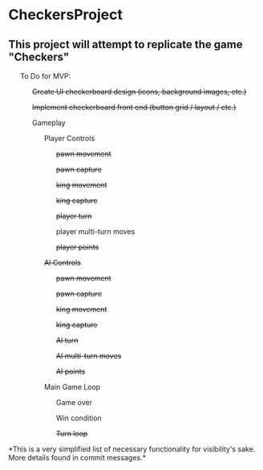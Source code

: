 # CheckersProject
<html>
  <section>
    <h2>This project will attempt to replicate the game "Checkers"</h2>
  </section>
  <section>
    <ul>To Do for MVP:
      <ul><s>Create UI checkerboard design (icons, background images, etc.)</s></ul>
      <ul><s>Implement checkerboard front end (button grid / layout / etc.)</s></ul>
      <ul>Gameplay
        <ul>Player Controls
          <ul><s>pawn movement</s></ul>
          <ul><s>pawn capture</s></ul>
          <ul><s>king movement</s></ul>
          <ul><s>king capture</s></ul>
          <ul><s>player turn</s></ul>
          <ul>player multi-turn moves</ul>
          <ul><s>player points</s></ul>
      </ul>
      <ul><s>AI Controls</s>
        <ul><s>pawn movement</s></ul>
        <ul><s>pawn capture</s></ul>
        <ul><s>king movement</s></ul>
        <ul><s>king capture</s></ul>
        <ul><s>AI turn</s></ul>
        <ul><s>AI multi-turn moves</s></ul>
        <ul><s>AI points</s></ul>
      </ul>
      <ul>Main Game Loop
        <ul>Game over</ul>
        <ul>Win condition</ul>
        <ul><s>Turn loop</s></ul>
  </section>
  <section> 
  *This is a very simplified list of necessary functionality for visibility's sake. More details found in commit messages.* 
  </section>
</html>
    
